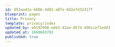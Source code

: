 ```yaml
---
id: 053aad2a-6806-4d02-a0fe-0d2e7d32417f
blueprint: pages
title: Privacy
template: privacy/index
updated_by: e0192008-e6b3-43ae-857d-4901cef1ed43
updated_at: 1660683703
published: true
---
```


